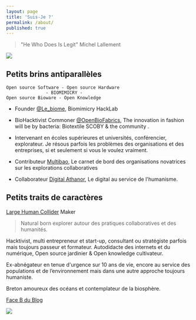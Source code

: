 ```yaml
---
layout: page
title: 'Suis-Je ?'
permalink: /about/
published: true
---
```


> "He Who Does Is Legit" Michel Lallement

![](https://framapic.org/di6gDckVSBes/ShkxHGZxabZ1.jpg)

## Petits brins antiparallèles

```
Open source Software - Open source Hardware 
               - BIOMIMICRY -
Open source Bioware - Open Knowledge
```

* Founder [@Le_biome](https://twitter.com/Le_biome), Biomimicry HackLab 

* BioHacktivist Commoner [@OpenBioFabrics](https://www.facebook.com/openbiofabrics), The innovation in fashion will be by bacteria: Biotextile SCOBY & the community .

* Intervenant en écoles supérieures et universités, conférencier, explorateur. Je résous parfois les problèmes des organisations et des entreprises, si et seulement si vous le voulez vraiment.

* Contributeur [Multibao](http://www.multibao.org), Le carnet de bord des organisations novatrices sur les explorations collaboratives

* Collaborateur [Digital Athanor](http://www.digital-athanor.com/), Le digital au service de l'humanisme.

## Petits traits de caractères 

[Large Human Collider](https://largehumancollider.github.io/) Maker

> Natural born explorer autour des pratiques collaboratives et des humanités.

Hacktivist, multi entrepreneur et start-up, consultant ou stratégiste parfois mais toujours passeur et formateur.
Autodidacte des internets et du numérique, Open source jardinier & Open knowledge cultivateur.

Ex-abnégateur en tenue d'urgence sur 10 ans de vie, encore au service des populations et de l’environnement mais dans une autre approche toujours humaniste. 

Breton amoureux des océans et contemplateur de la biosphère.


[Face B du Blog](https://xavcc.github.io/epistole/)

![](https://framapic.org/KCaAxT5561eD/0vuX3wzX6UiL)
